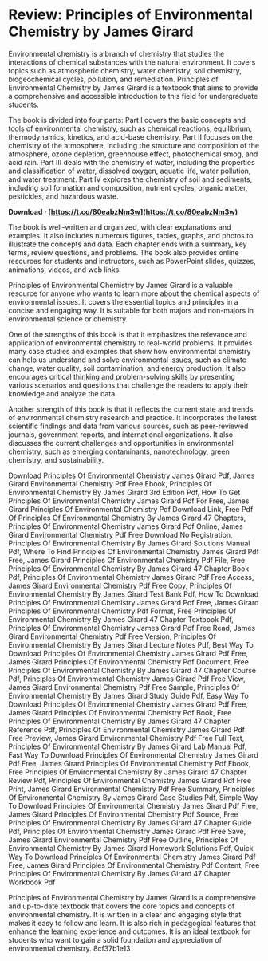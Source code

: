 # Review: Principles of Environmental Chemistry by James Girard
 
Environmental chemistry is a branch of chemistry that studies the interactions of chemical substances with the natural environment. It covers topics such as atmospheric chemistry, water chemistry, soil chemistry, biogeochemical cycles, pollution, and remediation. Principles of Environmental Chemistry by James Girard is a textbook that aims to provide a comprehensive and accessible introduction to this field for undergraduate students.
 
The book is divided into four parts: Part I covers the basic concepts and tools of environmental chemistry, such as chemical reactions, equilibrium, thermodynamics, kinetics, and acid-base chemistry. Part II focuses on the chemistry of the atmosphere, including the structure and composition of the atmosphere, ozone depletion, greenhouse effect, photochemical smog, and acid rain. Part III deals with the chemistry of water, including the properties and classification of water, dissolved oxygen, aquatic life, water pollution, and water treatment. Part IV explores the chemistry of soil and sediments, including soil formation and composition, nutrient cycles, organic matter, pesticides, and hazardous waste.
 
**Download · [https://t.co/80eabzNm3w](https://t.co/80eabzNm3w)**


 
The book is well-written and organized, with clear explanations and examples. It also includes numerous figures, tables, graphs, and photos to illustrate the concepts and data. Each chapter ends with a summary, key terms, review questions, and problems. The book also provides online resources for students and instructors, such as PowerPoint slides, quizzes, animations, videos, and web links.
 
Principles of Environmental Chemistry by James Girard is a valuable resource for anyone who wants to learn more about the chemical aspects of environmental issues. It covers the essential topics and principles in a concise and engaging way. It is suitable for both majors and non-majors in environmental science or chemistry.
  
One of the strengths of this book is that it emphasizes the relevance and application of environmental chemistry to real-world problems. It provides many case studies and examples that show how environmental chemistry can help us understand and solve environmental issues, such as climate change, water quality, soil contamination, and energy production. It also encourages critical thinking and problem-solving skills by presenting various scenarios and questions that challenge the readers to apply their knowledge and analyze the data.
 
Another strength of this book is that it reflects the current state and trends of environmental chemistry research and practice. It incorporates the latest scientific findings and data from various sources, such as peer-reviewed journals, government reports, and international organizations. It also discusses the current challenges and opportunities in environmental chemistry, such as emerging contaminants, nanotechnology, green chemistry, and sustainability.
 
Download Principles Of Environmental Chemistry James Girard Pdf,  James Girard Environmental Chemistry Pdf Free Ebook,  Principles Of Environmental Chemistry By James Girard 3rd Edition Pdf,  How To Get Principles Of Environmental Chemistry James Girard Pdf For Free,  James Girard Principles Of Environmental Chemistry Pdf Download Link,  Free Pdf Of Principles Of Environmental Chemistry By James Girard 47 Chapters,  Principles Of Environmental Chemistry James Girard Pdf Online,  James Girard Environmental Chemistry Pdf Free Download No Registration,  Principles Of Environmental Chemistry By James Girard Solutions Manual Pdf,  Where To Find Principles Of Environmental Chemistry James Girard Pdf Free,  James Girard Principles Of Environmental Chemistry Pdf File,  Free Principles Of Environmental Chemistry By James Girard 47 Chapter Book Pdf,  Principles Of Environmental Chemistry James Girard Pdf Free Access,  James Girard Environmental Chemistry Pdf Free Copy,  Principles Of Environmental Chemistry By James Girard Test Bank Pdf,  How To Download Principles Of Environmental Chemistry James Girard Pdf Free,  James Girard Principles Of Environmental Chemistry Pdf Format,  Free Principles Of Environmental Chemistry By James Girard 47 Chapter Textbook Pdf,  Principles Of Environmental Chemistry James Girard Pdf Free Read,  James Girard Environmental Chemistry Pdf Free Version,  Principles Of Environmental Chemistry By James Girard Lecture Notes Pdf,  Best Way To Download Principles Of Environmental Chemistry James Girard Pdf Free,  James Girard Principles Of Environmental Chemistry Pdf Document,  Free Principles Of Environmental Chemistry By James Girard 47 Chapter Course Pdf,  Principles Of Environmental Chemistry James Girard Pdf Free View,  James Girard Environmental Chemistry Pdf Free Sample,  Principles Of Environmental Chemistry By James Girard Study Guide Pdf,  Easy Way To Download Principles Of Environmental Chemistry James Girard Pdf Free,  James Girard Principles Of Environmental Chemistry Pdf Book,  Free Principles Of Environmental Chemistry By James Girard 47 Chapter Reference Pdf,  Principles Of Environmental Chemistry James Girard Pdf Free Preview,  James Girard Environmental Chemistry Pdf Free Full Text,  Principles Of Environmental Chemistry By James Girard Lab Manual Pdf,  Fast Way To Download Principles Of Environmental Chemistry James Girard Pdf Free,  James Girard Principles Of Environmental Chemistry Pdf Ebook,  Free Principles Of Environmental Chemistry By James Girard 47 Chapter Review Pdf,  Principles Of Environmental Chemistry James Girard Pdf Free Print,  James Girard Environmental Chemistry Pdf Free Summary,  Principles Of Environmental Chemistry By James Girard Case Studies Pdf,  Simple Way To Download Principles Of Environmental Chemistry James Girard Pdf Free,  James Girard Principles Of Environmental Chemistry Pdf Source,  Free Principles Of Environmental Chemistry By James Girard 47 Chapter Guide Pdf,  Principles Of Environmental Chemistry James Girard Pdf Free Save,  James Girard Environmental Chemistry Pdf Free Outline,  Principles Of Environmental Chemistry By James Girard Homework Solutions Pdf,  Quick Way To Download Principles Of Environmental Chemistry James Girard Pdf Free,  James Girard Principles Of Environmental Chemistry Pdf Content,  Free Principles Of Environmental Chemistry By James Girard 47 Chapter Workbook Pdf
 
Principles of Environmental Chemistry by James Girard is a comprehensive and up-to-date textbook that covers the core topics and concepts of environmental chemistry. It is written in a clear and engaging style that makes it easy to follow and learn. It is also rich in pedagogical features that enhance the learning experience and outcomes. It is an ideal textbook for students who want to gain a solid foundation and appreciation of environmental chemistry.
 8cf37b1e13
 
